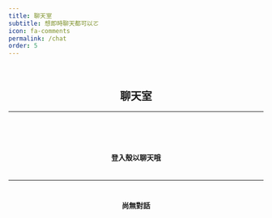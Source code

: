 ```yaml
---
title: 聊天室
subtitle: 想即時聊天都可以ㄛ
icon: fa-comments
permalink: /chat
order: 5
---
```


<!-- 留言板 -->

<div>
	<h2 style="text-align: center; padding-top: 30px;">聊天室</h2>
</div>

<div style="max-width: 700px; margin: auto;">
  <hr>
    <div class="logged-in" style="display: none;">
      <form id="comment" style="padding-left: 25px; padding-right: 25px;">
        <h3 style="text-align: center; padding-top: 60px; padding-bottom: 10px;">留個言ㄅ</h3>
        <div class="row" style="margin-top: 10px;">
          <div class="10u 12u$(mobile)" style="padding-left: 5px; padding-right: 5px;">
            <input id="message" type="text" name="message" style=" padding: 10px; margin-top: 10px;" placeholder="想說什麼">
          </div>
          <div class="2u 12u$(mobile)" >
            <button type="submit" style="font-size: 20px; padding: 10px; margin-top: 10px;">送出</button>
          </div>
        </div>
      </form>
    </div>
    <div class="logged-out">
      <h4 style="text-align: center; padding-top: 60px; padding-bottom: 10px;">登入殼以聊天哦</h4>
    </div>
  <hr style="margin-top: 25px;">
  <div class="comments"><h4 class="nocomments" style="text-align: center; padding-top: 20px;">尚無對話</h4></div>
</div>


<script src="https://cdn.firebase.com/js/client/2.2.1/firebase.js"></script>
<script src="https://ajax.googleapis.com/ajax/libs/jquery/1.11.3/jquery.min.js"></script>
<script src="https://cdnjs.cloudflare.com/ajax/libs/moment.js/2.11.0/moment.min.js"></script>
<script src="https://cdnjs.cloudflare.com/ajax/libs/blueimp-md5/2.1.0/js/md5.js"></script>
<script>

$(function() {
  var ref = new Firebase("https://jack34672-f6932.firebaseio.com/"),
    postRef = ref.child(slugify(window.location.pathname));
    var commentnum = 0;
    var turns = 1;
    postRef.on("child_added", function(snapshot) {
      var newPost = snapshot.val();
      $(".comments").prepend('<div class="comment" style="max-width: 400px; margin: auto;">' +
          '<div class="row">'+
          '<div class="4u" style="padding: 0px;">' + 
          '<img src="https://api.adorable.io/avatars/150/' + escapeHtml(newPost.md5Email) + '@adorable.io.png" style="width: 80px; height: auto; margin-left: 30px; border-radius: 10px;"/> ' + 
          '</div>'+
          '<div class="8u" style="padding: 0px;">' + 
            '<h4 style="padding-top: 10px; text-align:center; display: inline;">' + escapeHtml(newPost.name) + '</h4>' +
            '<h5 class="date" style="text-align:center; display: inline; padding-top: 10px; padding-left: 5px;">(' + moment(newPost.postedAt).fromNow() + ')</h5>'+ 
            '<h4 style="padding-top: 10px; display: inline;">：</h4>' +
          '<p style=" text-align: center; margin-bottom: 0px; font-size: 1.35em;">' + escapeHtml(newPost.message)  + '</p>' +
          '</div></div></div>');
      if(commentnum==0){
        $(".nocomments").remove();
      }          
      commentnum++;
      turns = !turns;
    });

    $("#comment").submit(function() {
      if($("#message").val()!=''){
        const user = auth.currentUser;
        db.collection('users').doc(user.uid).get().then(doc => {
          $.post('https://script.google.com/macros/s/AKfycbzNV6XM5rSNEWYgt22-3r5kwHCyKE9WToFMND47cPnTyRBZIasI/exec',
            {msg: doc.data().user + ' 回覆了你在 ' + window.location.pathname + ' 的貼文，留言內容：' + $("#message").val()},
            function(e){
              console.log(e);
          });
          var a = postRef.push();
          a.set({
            name: doc.data().user,
            message: $("#message").val(),
            md5Email: doc.data().user,
            postedAt: Firebase.ServerValue.TIMESTAMP
          });
          $("input[type=text], textarea").val("");
          
        });
      }
      return false;
    });
});

function slugify(text) {
  return text.toString().toLowerCase().trim()
    .replace(/&/g, '-and-')
    .replace(/[\s\W-]+/g, '-')
    .replace(/[^a-zA-Z0-9-_]+/g,'');
}


function escapeHtml(str) {
    var div = document.createElement('div');
    div.appendChild(document.createTextNode(str));
    return div.innerHTML;
}

</script>

<script src="https://www.gstatic.com/firebasejs/5.6.0/firebase-app.js"></script>
<script src="https://www.gstatic.com/firebasejs/5.6.0/firebase-auth.js"></script>
<script src="https://www.gstatic.com/firebasejs/5.6.0/firebase-firestore.js"></script>
<script src="https://www.gstatic.com/firebasejs/5.6.0/firebase-functions.js"></script>

<script>
  // Initialize Firebase
  var firebaseConfig = {
  apiKey: "AIzaSyCClEanlAW2spOZGMd5EYfwhSkNj_Piz5Y",
  authDomain: "jack34672-f6932.firebaseapp.com",
  databaseURL: "https://jack34672-f6932.firebaseio.com",
  projectId: "jack34672-f6932",
};
  firebase.initializeApp(firebaseConfig);
</script>


<script>

    var user = firebase.auth().currentUser;

    if (user) {
        user.getIdTokenResult().then(idTokenResult => {
            user.admin = idTokenResult.claims.admin;
            setupUI(user);
        })
        // get data
        db.collection('feeds').onSnapshot(snapshot => {
            setupFeeds(snapshot.docs);
        }, err => {
            console.log(err.message)
        })
    } else {
        setTimeout(function(){
            setupUI();
            setupFeeds([]);        
        }, 300);
    }

</script>